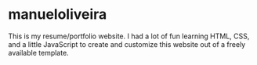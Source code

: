 # manueloliveira
This is my resume/portfolio website.
I had a lot of fun learning HTML, CSS, and a little JavaScript to create and customize this website out of a freely available template.


